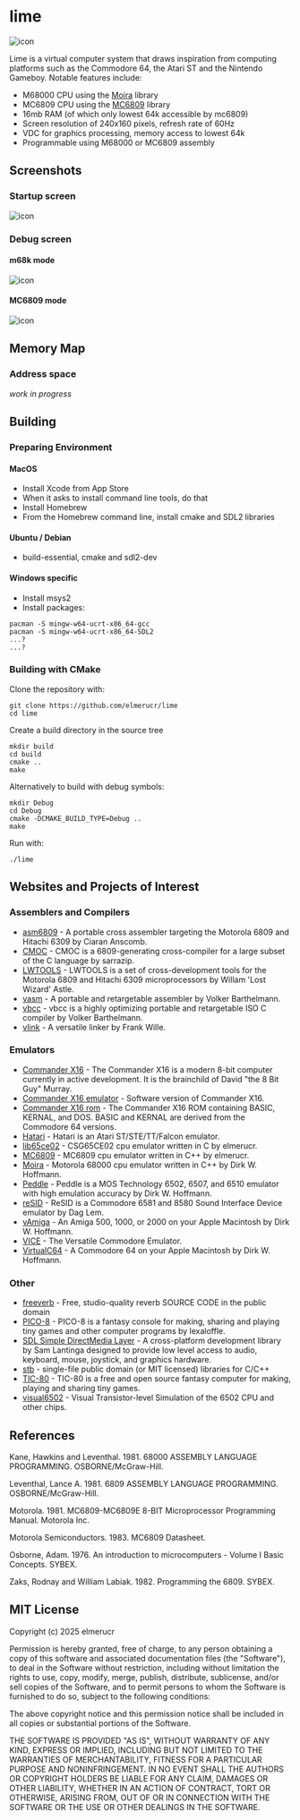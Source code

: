 # lime

![icon](./docs/icon_80x80.png)

Lime is a virtual computer system that draws inspiration from computing platforms such as the Commodore 64, the Atari ST and the Nintendo Gameboy. Notable features include:

* M68000 CPU using the [Moira](https://github.com/dirkwhoffmann/Moira) library
* MC6809 CPU using the [MC6809](https://github.com/elmerucr/MC6809) library
* 16mb RAM (of which only lowest 64k accessible by mc6809)
* Screen resolution of 240x160 pixels, refresh rate of 60Hz
* VDC for graphics processing, memory access to lowest 64k
* Programmable using M68000 or MC6809 assembly

## Screenshots

### Startup screen

![icon](./docs/20250110_screenshot_startup.png)

### Debug screen

#### m68k mode

![icon](./docs/20250718_screenshot_debug_m68k.png)

#### MC6809 mode

![icon](./docs/20250718_screenshot_debug_mc6809.png)

## Memory Map

### Address space

*work in progress*

## Building

### Preparing Environment

#### MacOS

* Install Xcode from App Store
* When it asks to install command line tools, do that
* Install Homebrew
* From the Homebrew command line, install cmake and SDL2 libraries

#### Ubuntu / Debian

* build-essential, cmake and sdl2-dev

#### Windows specific

* Install msys2
* Install packages:

```
pacman -S mingw-w64-ucrt-x86_64-gcc
pacman -S mingw-w64-ucrt-x86_64-SDL2
...?
...?
```

### Building with CMake

Clone the repository with:
```
git clone https://github.com/elmerucr/lime
cd lime
```

Create a build directory in the source tree
```
mkdir build
cd build
cmake ..
make
```
Alternatively to build with debug symbols:
```
mkdir Debug
cd Debug
cmake -DCMAKE_BUILD_TYPE=Debug ..
make
```
Run with:
```
./lime
```

## Websites and Projects of Interest

### Assemblers and Compilers

* [asm6809](https://www.6809.org.uk/asm6809/) - A portable cross assembler targeting the Motorola 6809 and Hitachi 6309 by Ciaran Anscomb.
* [CMOC](https://freshcode.club/projects/cmoc) - CMOC is a 6809-generating cross-compiler for a large subset of the C language by sarrazip.
* [LWTOOLS](http://www.lwtools.ca) - LWTOOLS is a set of cross-development tools for the Motorola 6809 and Hitachi 6309 microprocessors by Willam 'Lost Wizard' Astle.
* [vasm](http://sun.hasenbraten.de/vasm/) - A portable and retargetable assembler by Volker Barthelmann.
* [vbcc](http://www.compilers.de/vbcc.html) - vbcc is a highly optimizing portable and retargetable ISO C compiler by Volker Barthelmann.
* [vlink](http://www.compilers.de/vlink.html) - A versatile linker by Frank Wille.

### Emulators

* [Commander X16](https://www.commanderx16.com) - The Commander X16 is a modern 8-bit computer currently in active development. It is the brainchild of David "the 8 Bit Guy" Murray.
* [Commander X16 emulator](https://github.com/x16community/x16-emulator) - Software version of Commander X16.
* [Commander X16 rom](https://github.com/X16Community/x16-rom) - The Commander X16 ROM containing BASIC, KERNAL, and DOS. BASIC and KERNAL are derived from the Commodore 64 versions.
* [Hatari](https://hatari.tuxfamily.org) - Hatari is an Atari ST/STE/TT/Falcon emulator.
* [lib65ce02](https://github.com/elmerucr/lib65ce02) - CSG65CE02 cpu emulator written in C by elmerucr.
* [MC6809](https://github.com/elmerucr/mC6809) - MC6809 cpu emulator written in C++ by elmerucr.
* [Moira](https://github.com/dirkwhoffmann/Moira) - Motorola 68000 cpu emulator written in C++ by Dirk W. Hoffmann.
* [Peddle](https://dirkwhoffmann.github.io/Peddle/) - Peddle is a MOS Technology 6502, 6507, and 6510 emulator with high emulation accuracy by Dirk W. Hoffmann.
* [reSID](http://www.zimmers.net/anonftp/pub/cbm/crossplatform/emulators/resid/index.html) - ReSID is a Commodore 6581 and 8580 Sound Interface Device emulator by Dag Lem.
* [vAmiga](https://dirkwhoffmann.github.io/vAmiga/) - An Amiga 500, 1000, or 2000 on your Apple Macintosh by Dirk W. Hoffmann.
* [VICE](http://vice-emu.sourceforge.net) - The Versatile Commodore Emulator.
* [VirtualC64](https://dirkwhoffmann.github.io/virtualc64/) - A Commodore 64 on your Apple Macintosh by Dirk W. Hoffmann.

### Other

* [freeverb](https://github.com/sinshu/freeverb/) - Free, studio-quality reverb SOURCE CODE in the public domain
* [PICO-8](https://www.lexaloffle.com/pico-8.php) - PICO-8 is a fantasy console for making, sharing and playing tiny games and other computer programs by lexaloffle.
* [SDL Simple DirectMedia Layer](https://www.libsdl.org) - A cross-platform development library by Sam Lantinga designed to provide low level access to audio, keyboard, mouse, joystick, and graphics hardware.
* [stb](https://github.com/nothings/stb) - single-file public domain (or MIT licensed) libraries for C/C++
* [TIC-80](https://tic80.com) - TIC-80 is a free and open source fantasy computer for making, playing and sharing tiny games.
* [visual6502](http://www.visual6502.org) - Visual Transistor-level Simulation of the 6502 CPU and other chips.

## References

Kane, Hawkins and Leventhal. 1981. 68000 ASSEMBLY LANGUAGE PROGRAMMING. OSBORNE/McGraw-Hill.

Leventhal, Lance A. 1981. 6809 ASSEMBLY LANGUAGE PROGRAMMING. OSBORNE/McGraw-Hill.

Motorola. 1981. MC6809-MC6809E 8-BIT Microprocessor Programming Manual. Motorola Inc.

Motorola Semiconductors. 1983. MC6809 Datasheet.

Osborne, Adam. 1976. An introduction to microcomputers - Volume I Basic Concepts. SYBEX.

Zaks, Rodnay and William Labiak. 1982. Programming the 6809. SYBEX.

## MIT License

Copyright (c) 2025 elmerucr

Permission is hereby granted, free of charge, to any person obtaining a copy of this software and associated documentation files (the "Software"), to deal in the Software without restriction, including without limitation the rights to use, copy, modify, merge, publish, distribute, sublicense, and/or sell copies of the Software, and to permit persons to whom the Software is furnished to do so, subject to the following conditions:

The above copyright notice and this permission notice shall be included in all copies or substantial portions of the Software.

THE SOFTWARE IS PROVIDED "AS IS", WITHOUT WARRANTY OF ANY KIND, EXPRESS OR IMPLIED, INCLUDING BUT NOT LIMITED TO THE WARRANTIES OF MERCHANTABILITY, FITNESS FOR A PARTICULAR PURPOSE AND NONINFRINGEMENT. IN NO EVENT SHALL THE AUTHORS OR COPYRIGHT HOLDERS BE LIABLE FOR ANY CLAIM, DAMAGES OR OTHER LIABILITY, WHETHER IN AN ACTION OF CONTRACT, TORT OR OTHERWISE, ARISING FROM, OUT OF OR IN CONNECTION WITH THE SOFTWARE OR THE USE OR OTHER DEALINGS IN THE
SOFTWARE.
